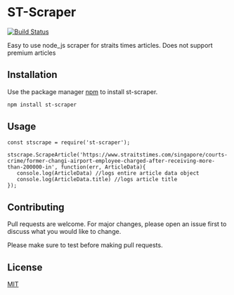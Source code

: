 # ST-Scraper
[![Build Status](https://travis-ci.com/ZacBytes/Straits-Times-Scraper.svg?branch=master)](https://travis-ci.com/ZacBytes/Straits-Times-Scraper)

Easy to use node_js scraper for straits times articles. Does not support premium articles

## Installation

Use the package manager [npm](https://www.npmjs.com/) to install st-scraper.

```bash
npm install st-scraper
```

## Usage

```node_js
const stscrape = require('st-scraper');

stscrape.ScrapeArticle('https://www.straitstimes.com/singapore/courts-crime/former-changi-airport-employee-charged-after-receiving-more-than-200000-in', function(err, ArticleData){
   console.log(ArticleData) //logs entire article data object
   console.log(ArticleData.title) //logs article title
});

```

## Contributing
Pull requests are welcome. For major changes, please open an issue first to discuss what you would like to change.

Please make sure to test before making pull requests.

## License
[MIT](https://choosealicense.com/licenses/mit/)
